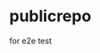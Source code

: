 # publicrepo
for e2e test














































































































































































































































































































































































































































































































































































































































































































































































































































































































































































































































































































































































































































































































































































































































































































































































































































































































































































































































































































































































































































































































































































































































































































































































































































































































































































































































































































































































































































































































































































































































































































































































































































































































































































































































































































